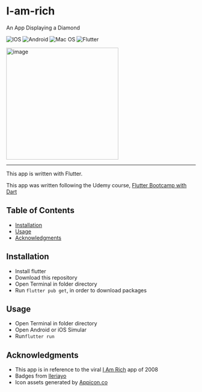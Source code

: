 # I-am-rich
An App Displaying a Diamond

![IOS](https://img.shields.io/badge/iOS-000000?style=for-the-badge&logo=ios&logoColor=white) 
![Android](https://img.shields.io/badge/Android-3DDC84?style=for-the-badge&logo=android&logoColor=white) 
![Mac OS](https://img.shields.io/badge/mac%20os-000000?style=for-the-badge&logo=macos&logoColor=F0F0F0)
![Flutter](https://img.shields.io/badge/Flutter-%2302569B.svg?style=for-the-badge&logo=Flutter&logoColor=white)

<img width="298" alt="image" src="https://user-images.githubusercontent.com/79285555/177438438-0c037a49-a7cf-40ed-b135-6b273aa5fcbc.png">

<hr>

This app is written with Flutter.

This app was written following the Udemy course, [Flutter Bootcamp with Dart](https://www.udemy.com/share/101WB63@I7KpTocsdTfNyccwQV2UoebqwZlFV2Xpd5WY98MZMBfUmM9loW3brTbk3D0I4rV4dw==/)

## Table of Contents

- [Installation](#installation)
- [Usage](#usage)
- [Acknowledgments](#acknowledgments)

## Installation

- Install flutter
- Download this repository
- Open Terminal in folder directory
- Run `flutter pub get`, in order to download packages

## Usage

- Open Terminal in folder directory
- Open Android or iOS Simular
- Run`flutter run`


## Acknowledgments
- This app is in reference to the viral [I Am Rich](https://en.wikipedia.org/wiki/I_Am_Rich) app of 2008
- Badges from [lleriayo](https://github.com/Ileriayo/markdown-badges)
- Icon assets generated by [Appicon.co](https://appicon.co/)
